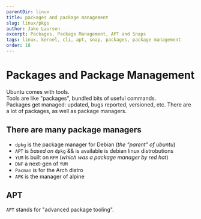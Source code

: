 ```yaml
---
parentDir: linux
title: packages and package management
slug: linux/pkgs
author: Jake Laursen
excerpt: Packages, Package Management, APT and Snaps
tags: linux, kernel, cli, apt, snap, packages, package management
order: 18
---
```


# Packages and Package Management
Ubuntu comes with tools.  
Tools are like "packages", bundled bits of useful commands.  
Packages get managed: updated, bugs reported, versioned, etc. There are a lot of packages, as well as package managers.  

## There are many package managers
- `dpkg` is the package manager for Debian (_the "parent" of ubuntu_)
- `APT` is _based on_ `dpkg` && is available is debian linux distrobutions
- `YUM` is built on `RPM` (_which was a package manager by red hat_)
- `DNF` a next-gen of `YUM`
- `Pacman` is for the Arch distro
- `APK` is the manager of alpine

## APT
`APT` stands for "advanced package tooling". 